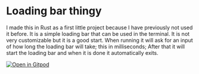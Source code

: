 # Loading bar thingy

I made this in Rust as a first little project because I have previously not used it before. It is a simple loading bar that can be used in the terminal. It is not very customizable but it is a good start.
When running it will ask for an input of how long the loading bar will take; this in milliseconds; After that it will start the loading bar and when it is done it automatically exits.

[![Open in Gitpod](https://gitpod.io/button/open-in-gitpod.svg)](https://gitpod.io/#https://github.com/MrEnder0/loading-bar)
